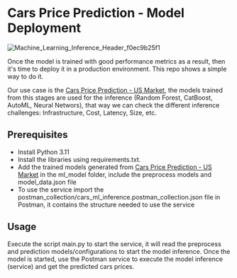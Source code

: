 # Cars Price Prediction - Model Deployment

![Machine_Learning_Inference_Header_f0ec9b25f1](https://github.com/cmatteogr/cars_model_deployment/assets/138587358/5093bf9e-e724-44da-bfb6-79538d00476e)

Once the model is trained with good performance metrics as a result, then it's time to deploy it in a production environment. This repo shows a simple way to do it.

Our use case is the [Cars Price Prediction - US Market](https://github.com/cmatteogr/cars_ml_project), the models trained from this stages are used for the inference (Random Forest, CatBoost, AutoML, Neural Networs), that way we can check the different inference challenges: Infrastructure, Cost, Latency, Size, etc.

## Prerequisites
* Install Python 3.11
* Install the libraries using requirements.txt.
* Add the trained models generated from [Cars Price Prediction - US Market](https://github.com/cmatteogr/cars_ml_project) in the ml_model folder, include the preprocess models and model_data.json file
* To use the service import the postman_collection/cars_ml_inference.postman_collection.json file in Postman, it contains the structure needed to use the service

## Usage
Execute the script main.py to start the service, it will read the preprocess and prediction models/configurations to start the model inference. Once the model is started, use the Postman service to execute the model inference (service) and get the predicted cars prices.
